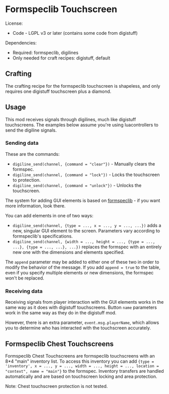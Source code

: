 # Formspeclib Touchscreen

License:
* Code - LGPL v3 or later (contains some code from digistuff)

Dependencies:
* Required: formspeclib, digilines
* Only needed for craft recipes: digistuff, default

## Crafting
The crafting recipe for the formspeclib touchscreen is shapeless, and only requires one digistuff touchscreen plus a diamond.

## Usage
This mod receives signals through digilines, much like digistuff touchscreens. The examples below assume you're using luacontrollers to send the digiline signals.

### Sending data
These are the commands:
* `digiline_send(channel, {command = "clear"})` - Manually clears the formspec.
* `digiline_send(channel, {command = "lock"})` - Locks the touchscreen to protection.
* `digiline_send(channel, {command = "unlock"})` - Unlocks the touchscreen.

The system for adding GUI elements is based on [formspeclib](https://github.com/luk3yx/formspeclib/wiki) - if you want more information, look there.

You can add elements in one of two ways:
* `digiline_send(channel, {type = ..., x = ..., y = ..., ...})` adds a new, singular GUI element to the screen. Parameters vary according to formspeclib's specifications.
* `digiline_send(channel, {width = ..., height = ..., {type = ..., ...}, {type = ..., ...}, ...})` replaces the formspec with an entirely new one with the dimensions and elements specified.

The `append` parameter may be added to either one of these two in order to modify the behavior of the message. If you add `append = true` to the table, even if you specify multiple elements or new dimensions, the formspec won't be replaced.

### Receiving data
Receiving signals from player interaction with the GUI elements works in the same way as it does with digistuff touchscreens. Button `name` parameters work in the same way as they do in the digistuff mod.

However, there is an extra parameter, `event.msg.playerName`, which allows you to determine who has interacted with the touchscreen accurately.

## Formspeclib Chest Touchscreens
Formspeclib Chest Touchscreens are formspeclib touchscreens with an 8*4 "main" inventory list. To access this inventory you can add `{type = 'inventory', x = ..., y = ..., width = ..., height = ..., location = "context", name = "main"}` to the formspec. Inventory transfers are handled automatically and are based on touchscreen locking and area protection.

Note: Chest touchscreen protection is not tested.
